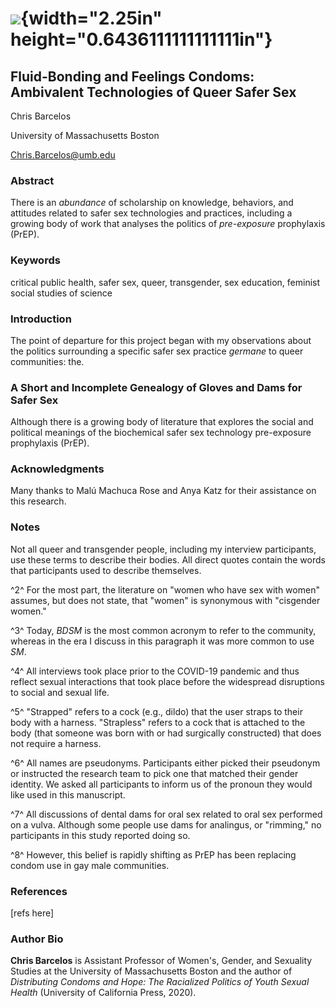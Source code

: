 #  ![](media/image1.png){width="2.25in" height="0.6436111111111111in"}

## 

##  Fluid-Bonding and Feelings Condoms: Ambivalent Technologies of Queer Safer Sex 

Chris Barcelos

University of Massachusetts Boston

Chris.Barcelos@umb.edu

### Abstract

There is an *abundance* of scholarship on knowledge, behaviors, and
attitudes related to safer sex technologies and practices, including a
growing body of work that analyses the politics of *pre-exposure*
prophylaxis (PrEP). 

### Keywords 

critical public health, safer sex, queer, transgender, sex education, feminist social studies of science 

### Introduction

The point of departure for this project began with my observations about
the politics surrounding a specific safer sex practice *germane* to queer
communities: the.

### A Short and Incomplete Genealogy of Gloves and Dams for Safer Sex 

Although there is a growing body of literature that explores the social
and political meanings of the biochemical safer sex technology
pre-exposure prophylaxis (PrEP).

### Acknowledgments

Many thanks to Malú Machuca Rose and Anya Katz for their assistance on
this research.

### Notes 

Not all queer and transgender people, including my interview
participants, use these terms to describe their bodies. All direct
quotes contain the words that participants used to describe themselves.

^2^ For the most part, the literature on "women who have sex with women"
assumes, but does not state, that "women" is synonymous with "cisgender
women."

^3^ Today, *BDSM* is the most common acronym to refer to the community,
whereas in the era I discuss in this paragraph it was more common to use
*SM*.

^4^ All interviews took place prior to the COVID-19 pandemic and thus
reflect sexual interactions that took place before the widespread
disruptions to social and sexual life.

^5^ "Strapped" refers to a cock (e.g., dildo) that the user straps to
their body with a harness. "Strapless" refers to a cock that is attached
to the body (that someone was born with or had surgically constructed)
that does not require a harness.

^6^ All names are pseudonyms. Participants either picked their pseudonym
or instructed the research team to pick one that matched their gender
identity. We asked all participants to inform us of the pronoun they
would like used in this manuscript.

^7^ All discussions of dental dams for oral sex related to oral sex
performed on a vulva. Although some people use dams for analingus, or
"rimming," no participants in this study reported doing so.

^8^ However, this belief is rapidly shifting as PrEP has been replacing
condom use in gay male communities.

### References
[refs here]

### Author Bio 

**Chris Barcelos** is Assistant Professor of Women's, Gender, and
Sexuality Studies at the University of Massachusetts Boston and the
author of *Distributing Condoms and Hope: The Racialized Politics of
Youth Sexual Health* (University of California Press, 2020).
